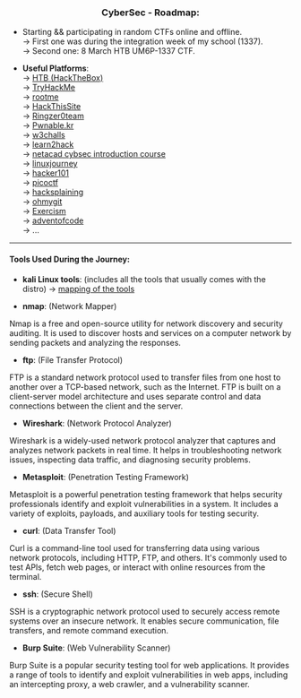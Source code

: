 <div align="center">

### CyberSec - Roadmap:

</div>

+ Starting && participating in random CTFs online and offline.  
  -> First one was during the integration week of my school (1337).  
    -> Second one: 8 March HTB UM6P-1337 CTF.  

+ **Useful Platforms**:  
  -> [HTB (HackTheBox)](https://www.hackthebox.com/)  
  -> [TryHackMe](https://tryhackme.com/)  
  -> [rootme](https://www.root-me.org/)  
  -> [HackThisSite](https://www.hackthissite.org/)  
  -> [Ringzer0team](http://ringzer0ctf.com/)  
  -> [Pwnable.kr](https://pwnable.kr/)  
  -> [w3challs](https://w3challs.com/)  
  -> [learn2hack](learn2hack.io)  
  -> [netacad cybsec introduction course](https://www.netacad.com/courses/introduction-to-cybersecurity?courseLang=en-US)  
  -> [linuxjourney](https://linuxjourney.com/)  
  -> [hacker101](https://www.hacker101.com/)  
  -> [picoctf](https://picoctf.org/)  
  -> [hacksplaining](https://www.hacksplaining.com/lessons)  
  -> [ohmygit](https://ohmygit.org/)  
  -> [Exercism](https://exercism.org/)  
  -> [adventofcode](https://adventofcode.com/)  
  ->   ...  
---

#### Tools Used During the Journey:

+ **kali Linux tools**: (includes all the tools that usually comes with the distro) -> [mapping of the tools](https://www.kali.org/tools/)

+ **nmap**: (Network Mapper)  

Nmap is a free and open-source utility for network discovery and security auditing. It is used to discover hosts and services on a computer network by sending packets and analyzing the responses.

+ **ftp**: (File Transfer Protocol)  
  
FTP is a standard network protocol used to transfer files from one host to another over a TCP-based network, such as the Internet. FTP is built on a client-server model architecture and uses separate control and data connections between the client and the server.

+ **Wireshark**: (Network Protocol Analyzer)  

Wireshark is a widely-used network protocol analyzer that captures and analyzes network packets in real time. It helps in troubleshooting network issues, inspecting data traffic, and diagnosing security problems.

+ **Metasploit**: (Penetration Testing Framework)  

Metasploit is a powerful penetration testing framework that helps security professionals identify and exploit vulnerabilities in a system. It includes a variety of exploits, payloads, and auxiliary tools for testing security.

+ **curl**: (Data Transfer Tool)  

Curl is a command-line tool used for transferring data using various network protocols, including HTTP, FTP, and others. It's commonly used to test APIs, fetch web pages, or interact with online resources from the terminal.

+ **ssh**: (Secure Shell)  

SSH is a cryptographic network protocol used to securely access remote systems over an insecure network. It enables secure communication, file transfers, and remote command execution.

+ **Burp Suite**: (Web Vulnerability Scanner)  

Burp Suite is a popular security testing tool for web applications. It provides a range of tools to identify and exploit vulnerabilities in web apps, including an intercepting proxy, a web crawler, and a vulnerability scanner.
